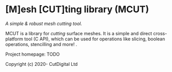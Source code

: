 # [M]esh [CUT]ting library (MCUT) #

_A simple & robust mesh cutting tool._ 

MCUT is a  library for _cutting_ surface meshes. It is a simple and direct cross-platform tool (C API), which can be used for operations like slicing, boolean operations, stencilling and more! . 
                       
Project homepage:    TODO

Copyright (c) 2020- CutDigital Ltd